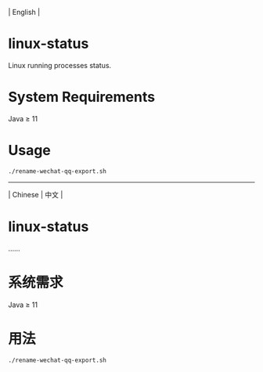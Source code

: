 | English |

# linux-status
Linux running processes status.

# System Requirements
Java ≥ 11

# Usage
```bash
./rename-wechat-qq-export.sh
```

- - - -

| Chinese | 中文 |

# linux-status
……

# 系统需求
Java ≥ 11

# 用法
```bash
./rename-wechat-qq-export.sh
```
